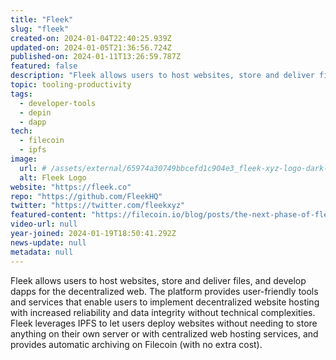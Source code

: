 ```yaml
---
title: "Fleek"
slug: "fleek"
created-on: 2024-01-04T22:40:25.939Z
updated-on: 2024-01-05T21:36:56.724Z
published-on: 2024-01-11T13:26:59.787Z
featured: false
description: "Fleek ​​allows users to host websites, store and deliver files, and develop dapps for the decentralized web."
topic: tooling-productivity
tags:
  - developer-tools
  - depin
  - dapp
tech:
  - filecoin
  - ipfs
image:
  url: # /assets/external/65974a30749bbcefd1c904e3_fleek-xyz-logo-dark-866fe3a5fd4b25673eebd25c841bfe30.png
  alt: Fleek Logo
website: "https://fleek.co"
repo: "https://github.com/FleekHQ"
twitter: "https://twitter.com/fleekxyz"
featured-content: "https://filecoin.io/blog/posts/the-next-phase-of-fleek-with-filecoin/"
video-url: null
year-joined: 2024-01-19T18:50:41.292Z
news-update: null
metadata: null
---
```


Fleek ​​allows users to host websites, store and deliver files, and develop dapps for the decentralized web. The platform provides user-friendly tools and services that enable users to implement decentralized website hosting with increased reliability and data integrity without technical complexities. Fleek leverages IPFS to let users deploy websites without needing to store anything on their own server or with centralized web hosting services, and provides automatic archiving on Filecoin (with no extra cost).
